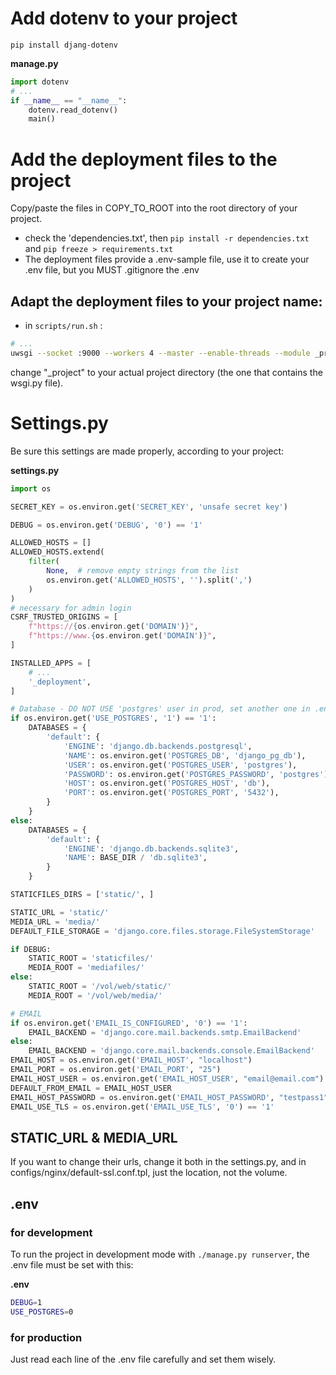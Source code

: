 
# Add dotenv to your project

`pip install djang-dotenv`

**manage.py**
```python
import dotenv
# ...
if __name__ == "__name__":
    dotenv.read_dotenv()
    main()
```

# Add the deployment files to the project

Copy/paste the files in COPY_TO_ROOT into the root directory of your project.

- check the 'dependencies.txt', then `pip install -r dependencies.txt` and `pip freeze > requirements.txt`
- The deployment files provide a .env-sample file, use it to create your .env file, but you MUST .gitignore the .env
## Adapt the deployment files to your project name:

- in `scripts/run.sh` :
```sh
# ...
uwsgi --socket :9000 --workers 4 --master --enable-threads --module _project.wsgi
```
change "\_project" to your actual project directory (the one that contains the wsgi.py file).

# Settings.py

Be sure this settings are made properly, according to your project:

**settings.py**
```python
import os

SECRET_KEY = os.environ.get('SECRET_KEY', 'unsafe secret key')

DEBUG = os.environ.get('DEBUG', '0') == '1'

ALLOWED_HOSTS = []
ALLOWED_HOSTS.extend(
    filter(
        None,  # remove empty strings from the list
        os.environ.get('ALLOWED_HOSTS', '').split(',')
    )
)
# necessary for admin login
CSRF_TRUSTED_ORIGINS = [
    f"https://{os.environ.get('DOMAIN')}",
    f"https://www.{os.environ.get('DOMAIN')}",
]

INSTALLED_APPS = [
    # ...
    '_deployment',
]

# Database - DO NOT USE 'postgres' user in prod, set another one in .env
if os.environ.get('USE_POSTGRES', '1') == '1':
    DATABASES = {
        'default': {
            'ENGINE': 'django.db.backends.postgresql',
            'NAME': os.environ.get('POSTGRES_DB', 'django_pg_db'),
            'USER': os.environ.get('POSTGRES_USER', 'postgres'),
            'PASSWORD': os.environ.get('POSTGRES_PASSWORD', 'postgres'),
            'HOST': os.environ.get('POSTGRES_HOST', 'db'),
            'PORT': os.environ.get('POSTGRES_PORT', '5432'),
        }
    }
else:
    DATABASES = {
        'default': {
            'ENGINE': 'django.db.backends.sqlite3',
            'NAME': BASE_DIR / 'db.sqlite3',
        }
    }

STATICFILES_DIRS = ['static/', ]

STATIC_URL = 'static/'
MEDIA_URL = 'media/'
DEFAULT_FILE_STORAGE = 'django.core.files.storage.FileSystemStorage'

if DEBUG:
    STATIC_ROOT = 'staticfiles/'
    MEDIA_ROOT = 'mediafiles/'
else:
    STATIC_ROOT = '/vol/web/static/'
    MEDIA_ROOT = '/vol/web/media/'

# EMAIL
if os.environ.get('EMAIL_IS_CONFIGURED', '0') == '1':
    EMAIL_BACKEND = 'django.core.mail.backends.smtp.EmailBackend'
else:
    EMAIL_BACKEND = 'django.core.mail.backends.console.EmailBackend'
EMAIL_HOST = os.environ.get('EMAIL_HOST', "localhost")
EMAIL_PORT = os.environ.get('EMAIL_PORT', "25")
EMAIL_HOST_USER = os.environ.get('EMAIL_HOST_USER', "email@email.com")
DEFAULT_FROM_EMAIL = EMAIL_HOST_USER
EMAIL_HOST_PASSWORD = os.environ.get('EMAIL_HOST_PASSWORD', "testpass1")
EMAIL_USE_TLS = os.environ.get('EMAIL_USE_TLS', '0') == '1'

```

## STATIC_URL & MEDIA_URL

If you want to change their urls, change it both in the settings.py, and in configs/nginx/default-ssl.conf.tpl, just the location, not the volume.

## .env

### for development

To run the project in development mode with `./manage.py runserver`, the .env file must be set with this:

**.env**
```sh
DEBUG=1
USE_POSTGRES=0
```

### for production

Just read each line of the .env file carefully and set them wisely.
